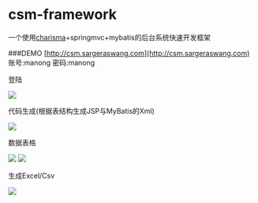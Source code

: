 # csm-framework
一个使用[charisma](https://github.com/usmanhalalit/charisma)+springmvc+mybatis的后台系统快速开发框架

###DEMO
[http://csm.sargeraswang.com](http://csm.sargeraswang.com)
账号:manong
密码:manong

登陆

![](http://sargeraswang.com/images/blog_img/csm_framework/login.png)

代码生成(根据表结构生成JSP与MyBatis的Xml)  

![](http://sargeraswang.com/images/blog_img/csm_framework/code.png)

数据表格

![](http://sargeraswang.com/images/blog_img/csm_framework/table.png)
![](http://sargeraswang.com/images/blog_img/csm_framework/table2.png)

生成Excel/Csv

![](http://sargeraswang.com/images/blog_img/csm_framework/excel.png)

